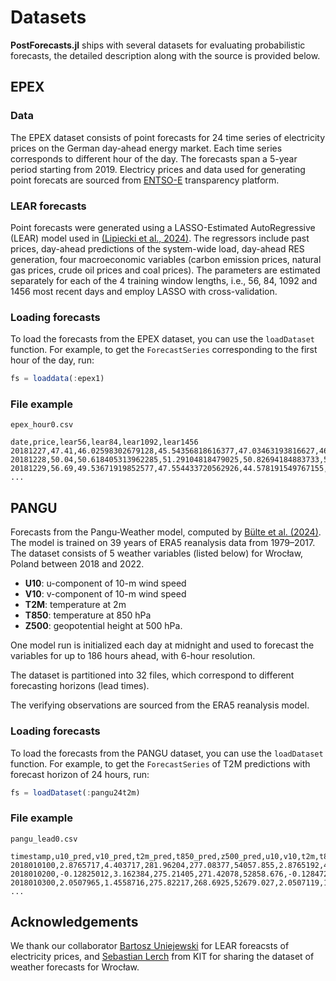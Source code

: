 # Datasets
**PostForecasts.jl** ships with several datasets for evaluating probabilistic forecasts, the detailed description along with the source is provided below.

## EPEX

### Data
The EPEX dataset consists of point forecasts for 24 time series of electricity prices on the German day-ahead energy market. Each time series corresponds to different hour of the day. The forecasts span a 5-year period starting from 2019. Electricy prices and data used for generating point forecats are sourced from [ENTSO-E](https://transparency.entsoe.eu) transparency platform.

### LEAR forecasts
Point forecasts were generated using a LASSO-Estimated AutoRegressive (LEAR) model used in [(Lipiecki et al., 2024)](https://doi.org/10.1016/j.eneco.2024.107934). The regressors include past prices, day-ahead predictions of the system-wide load, day-ahead RES generation, four macroeconomic variables (carbon emission prices, natural gas prices, crude oil prices and coal prices). The parameters are estimated separately for each of the 4 training window lengths, i.e., 56, 84, 1092 and 1456 most recent days and employ LASSO with cross-validation.

### Loading forecasts
To load the forecasts from the EPEX dataset, you can use the `loadDataset` function. For example, to get the `ForecastSeries` corresponding to the first hour of the day, run:

```julia
fs = loaddata(:epex1)
```

### File example
`epex_hour0.csv`
```csv
date,price,lear56,lear84,lear1092,lear1456
20181227,47.41,46.02598302679128,45.54356818616377,47.03463193816627,46.56173490550826
20181228,50.04,50.618405313962285,51.29104818479025,50.82694184883733,51.254485969448226
20181229,56.69,49.53671919852577,47.554433720562926,44.578191549767155,45.50325636133202
...
```

## PANGU
Forecasts from the Pangu-Weather model, computed by [Bülte et al. (2024)](https://arxiv.org/abs/2403.13458). The model is trained on 39 years of ERA5 reanalysis data from 1979–2017. The dataset consists of 5 weather variables (listed below) for Wrocław, Poland between 2018 and 2022.
- **U10**: u-component of 10-m wind speed
- **V10**: v-component of 10-m wind speed
- **T2M**: temperature at 2m
- **T850**: temperature at 850 hPa
- **Z500**: geopotential height at 500 hPa.

One model run is initialized each day at midnight and used to forecast the variables for up to 186 hours ahead, with 6-hour resolution.

The dataset is partitioned into 32 files, which correspond to different forecasting horizons (lead times).

The verifying observations are sourced from the ERA5 reanalysis model.

### Loading forecasts
To load the forecasts from the PANGU dataset, you can use the `loadDataset` function. For example, to get the `ForecastSeries` of T2M predictions with forecast horizon of 24 hours, run:

```julia
fs = loadDataset(:pangu24t2m)
```

### File example
`pangu_lead0.csv`
```csv
timestamp,u10_pred,v10_pred,t2m_pred,t850_pred,z500_pred,u10,v10,t2m,t850,z500
2018010100,2.8765717,4.403717,281.96204,277.08377,54057.855,2.8765192,4.403531,281.9626,277.0831,54057.844
2018010200,-0.12825012,3.162384,275.21405,271.42078,52858.676,-0.12847205,3.1627147,275.21313,271.42123,52858.73
2018010300,2.0507965,1.4558716,275.82217,268.6925,52679.027,2.0507119,1.4563175,275.8231,268.69275,52679.008
...
```
## Acknowledgements
We thank our collaborator [Bartosz Uniejewski](https://scholar.google.pl/citations?user=t3QHuHEAAAAJ&hl) for LEAR foreacsts of electricity prices, and [Sebastian Lerch](https://sites.google.com/site/sebastianlerch/) from KIT for sharing the dataset of weather forecasts for Wrocław.
